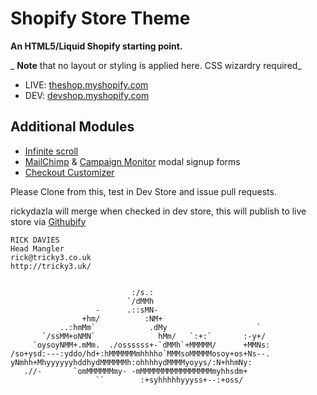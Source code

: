 # Shopify Store Theme

__An HTML5/Liquid Shopify starting point.__

_ __Note__ that no layout or styling is applied here. CSS wizardry required_

* LIVE: [theshop.myshopify.com](http://theshop.com/)
* DEV: [devshop.myshopify.com](https://devshop.myshopify.com/admin)

## Additional Modules

* [Infinite scroll](https://github.com/Tricky3/Shopify_Infinite-Scroll)
* [MailChimp](https://github.com/Tricky3/mailchimpPopUp) & [Campaign Monitor](https://github.com/Tricky3/campaignmonitorPopUp) modal signup forms
* [Checkout Customizer](https://github.com/Tricky3/Shopify-Checkout-Customizer)

Please Clone from this, test in Dev Store and issue pull requests.

rickydazla will merge when checked in dev store,
this will publish to live store via [Githubify](http://githubify.com/)

```
RICK DAVIES
Head Mangler
rick@tricky3.co.uk
http://tricky3.uk/

                                                            
                           :/s.:                           
                          `/dMMh                           
                   -      .::sMN-                          
                +hm/          :NM+                         
           ..:hmMm`            .dMy                    `   
       `/ssMM+oNMN`              hMm/   `:+:`       :-y+/  
     `oysoyNMM+.mMm.  ./ossssss+-`dMMh`+MMMMM/      +MMNs: 
/so+ysd:---:yddo/hd+:hMMMMMMmhhhho`MMMsoMMMMMosoy+os+Ns--. 
yNmhh+MhyyyyyyhddhydMMMMMMh:ohhhhydMMMMyoyys/:N+hhmNy:     
   .//-       `omMMMMMMmy- -mMMMMMMMMMMMMMMMMmyhhsdm+      
                   ``        :+syhhhhhyyyss+--:+oss/
```